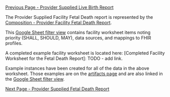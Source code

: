 [Previous Page - Provider Supplied Live Birth Report](provider_supplied_live_birth_report.html)

The Provider Supplied Facility Fetal Death report is represented by the [Composition - Provider Facility Fetal Death Report](StructureDefinition-Composition-provider-facility-fetal-death-report.html).

This [Google Sheet filter view](https://docs.google.com/spreadsheets/d/1bG1EkFnyHZGIdSNJe62R59dF6KXUf8kLUVVJtUlhvbo/edit#gid=2096686200&fvid=1384512937) contains facility worksheet items noting priority (SHALL, SHOULD, MAY), data sources, and mappings to FHIR profiles.

A completed example facility worksheet is located here: [Completed Facility Worksheet for the Fetal Death Report]: TODO - add link.

Example instances have been created for all of the data in the above worksheet. Those examples are on the [artifacts page](artifacts.html) and are also linked in the [Google Sheet filter view](https://docs.google.com/spreadsheets/d/1bG1EkFnyHZGIdSNJe62R59dF6KXUf8kLUVVJtUlhvbo/edit#gid=2096686200&fvid=1384512937).


[Next Page - Provider Supplied Fetal Death Report](provider_supplied_fetal_death_report.html)